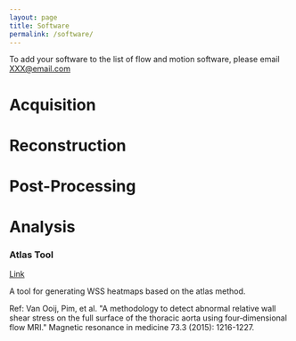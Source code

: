 ```yaml
---
layout: page
title: Software
permalink: /software/
---
```


To add your software to the list of flow and motion software, please email XXX@email.com

# Acquisition

# Reconstruction

# Post-Processing

# Analysis

### Atlas Tool
[Link](https://github.com/alexbarks/atlas-tool)

A tool for generating WSS heatmaps based on the atlas method.

Ref: Van Ooij, Pim, et al. "A methodology to detect abnormal relative wall shear stress on the full surface of the thoracic aorta using four‐dimensional flow MRI." Magnetic resonance in medicine 73.3 (2015): 1216-1227.